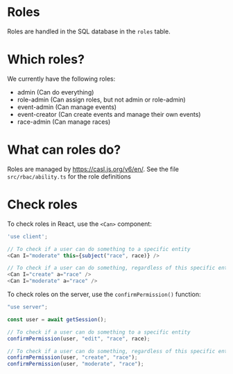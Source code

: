 # Roles

Roles are handled in the SQL database in the `roles` table.

# Which roles?

We currently have the following roles:

-   admin (Can do everything)
-   role-admin (Can assign roles, but not admin or role-admin)
-   event-admin (Can manage events)
-   event-creator (Can create events and manage their own events)
-   race-admin (Can manage races)

# What can roles do?

Roles are managed by https://casl.js.org/v6/en/. See the file `src/rbac/ability.ts` for the role definitions

# Check roles

To check roles in React, use the `<Can>` component:

```typescript jsx
'use client';

// To check if a user can do something to a specific entity
<Can I="moderate" this={subject("race", race)} />

// To check if a user can do something, regardless of this specific entity
<Can I="create" a="race" />
<Can I="moderate" a="race" />
```

To check roles on the server, use the `confirmPermission()` function:

```typescript jsx
"use server";

const user = await getSession();

// To check if a user can do something to a specific entity
confirmPermission(user, "edit", "race", race);

// To check if a user can do something, regardless of this specific entity
confirmPermission(user, "create", "race");
confirmPermission(user, "moderate", "race");
```
